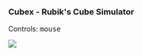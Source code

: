 ### Cubex - Rubik's Cube Simulator
Controls: <kbd>mouse</kbd>

![](http://alexgaiv.github.io/cubex/screenshots/readme.png)
